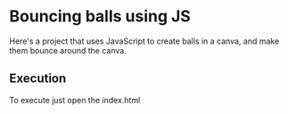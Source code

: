 # Bouncing balls using JS
Here's a project that uses JavaScript to create balls in a canva, and make them bounce around the canva.

## Execution
To execute just open the index.html
